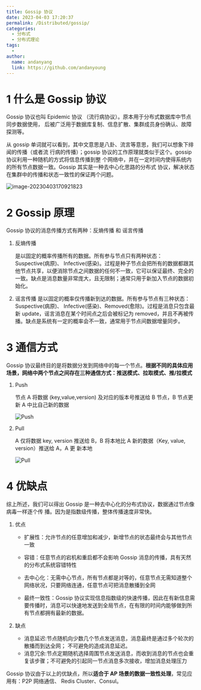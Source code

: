 ```yaml
---
title: Gossip 协议
date: 2023-04-03 17:20:37
permalink: /Distributed/gossip/
categories:
  - 分布式
  - 分布式理论
tags:
  -
author:
  name: andanyang
  link: https://github.com/andanyoung
---
```


# 1 什么是 Gossip 协议

Gossip 协议也叫 Epidemic 协议 （流行病协议）。原本用于分布式数据库中节点同步数据使用， 后被广泛用于数据库复制、信息扩散、集群成员身份确认、故障探测等。

从 gossip 单词就可以看到，其中文意思是八卦、流言等意思，我们可以想象下绯闻的传播（或者流 行病的传播）；gossip 协议的工作原理就类似于这个。gossip 协议利用一种随机的方式将信息传播到整 个网络中，并在一定时间内使得系统内的所有节点数据一致。Gossip 其实是一种去中心化思路的分布式 协议，解决状态在集群中的传播和状态一致性的保证两个问题。

![image-20230403170921823](http://md7.admin4j.com/blog/image-20230403170921823.png)

# 2 Gossip 原理

Gossip 协议的消息传播方式有两种：反熵传播 和 谣言传播

1. 反熵传播

   是以固定的概率传播所有的数据。所有参与节点只有两种状态：Suspective(病原)、 Infective(感染)。过程是种子节点会把所有的数据都跟其他节点共享，以便消除节点之间数据的任何不一致，它可以保证最终、完全的一致。缺点是消息数量非常庞大，且无限制；通常只用于新加入节点的数据初始化。

2. 谣言传播
   是以固定的概率仅传播新到达的数据。所有参与节点有三种状态：Suspective(病原)、 Infective(感染)、Removed(愈除)。过程是消息只包含最新 update，谣言消息在某个时间点之后会被标记为 removed，并且不再被传播。缺点是系统有一定的概率会不一致，通常用于节点间数据增量同步。

# 3 通信方式

Gossip 协议最终目的是将数据分发到网络中的每一个节点。**根据不同的具体应用场景，网络中两个节点之间存在三种通信方式：推送模式、拉取模式、推/拉模式**

1. Push

   节点 A 将数据 (key,value,version) 及对应的版本号推送给 B 节点，B 节点更新 A 中比自己新的数据

   ![Push](http://md7.admin4j.com/blog/image-20230403171211720.png)

2. Pull

   A 仅将数据 key, version 推送给 B，B 将本地比 A 新的数据（Key, value, version）推送给 A，A 更 新本地

   ![Pull](http://md7.admin4j.com/blog/image-20230403171248743.png)

# 4 优缺点

综上所述，我们可以得出 Gossip 是一种去中心化的分布式协议，数据通过节点像病毒一样逐个传 播。因为是指数级传播，整体传播速度非常快。

1. 优点

   - 扩展性：允许节点的任意增加和减少，新增节点的状态最终会与其他节点一致

   - 容错：任意节点的宕机和重启都不会影响 Gossip 消息的传播，具有天然的分布式系统容错特性

   - 去中心化：无需中心节点，所有节点都是对等的，任意节点无需知道整个网络状况，只要网络连通，任意节点可把消息散播到全网

   - 最终一致性：Gossip 协议实现信息指数级的快速传播，因此在有新信息需要传播时，消息可以快速地发送到全局节点，在有限的时间内能够做到所有节点都拥有最新的数据。

2. 缺点
   - 消息延迟:节点随机向少数几个节点发送消息，消息最终是通过多个轮次的散播而到达全网； 不可避免的造成消息延迟。
   - 消息冗余:节点定期随机选择周围节点发送消息，而收到消息的节点也会重复该步骤；不可避免的引起同一节点消息多次接收，增加消息处理压力

Gossip 协议由于以上的优缺点，所以**适合于 AP 场景的数据一致性处理**，常见应用有：P2P 网络通信、 Redis Cluster、Consul。
